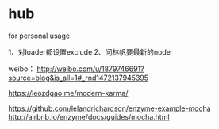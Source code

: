 # hub
for personal usage


1、对loader都设置exclude
2、问林帆要最新的node

weibo： http://weibo.com/u/1879746691?source=blog&is_all=1#_rnd1472137945395

https://leozdgao.me/modern-karma/


https://github.com/lelandrichardson/enzyme-example-mocha
http://airbnb.io/enzyme/docs/guides/mocha.html
